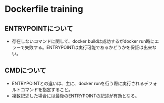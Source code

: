 # Dockerfile training

## ENTRYPOINTについて
* 存在しないコマンドに関して、docker buildは成功するがdocker run時にエラーで失敗する。ENTRYPOINTは実行可能であるかどうかを保証は出来ない。

## CMDについて
* ENTRYPOINTとの違いは、主に、docker runを行う際に実行されるデフォルトコマンドを指定すること。
* 複数記述した場合には最後のENTRYPOINTの記述が有効となる。
